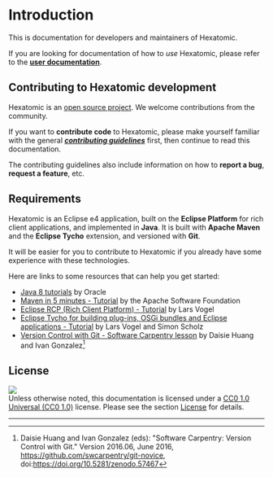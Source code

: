 # Introduction

This is documentation for developers and maintainers of Hexatomic.

If you are looking for documentation of how to *use* Hexatomic, 
please refer to the [**user documentation**](../user/).

## Contributing to Hexatomic development

Hexatomic is an [open source project](https://github.com/hexatomic/hexatomic/tree/master/LICENSE). 
We welcome contributions from the community.

If you want to **contribute code** to Hexatomic, please make yourself familiar with the general [***contributing guidelines***](https://github.com/hexatomic/hexatomic/tree/master/CONTRIBUTING.md) first, then continue to read this documentation.

The contributing guidelines also include information on how to **report a bug**, **request a feature**, etc.

## Requirements

Hexatomic is an Eclipse e4 application, built on the **Eclipse Platform** for rich client applications, and implemented in **Java**.
It is built with **Apache Maven** and the **Eclipse Tycho** extension, and versioned with **Git**.

It will be easier for you to contribute to Hexatomic if you already have some experience with these technologies.

Here are links to some resources that can help you get started:

- [Java 8 tutorials](http://web.archive.org/web/20190815125800/https://docs.oracle.com/javase/tutorial/) by Oracle
- [Maven in 5 minutes - Tutorial](http://web.archive.org/web/20190815125723/https://maven.apache.org/guides/getting-started/maven-in-five-minutes.html) by the Apache Software Foundation
- [Eclipse RCP (Rich Client Platform) - Tutorial](http://web.archive.org/web/20190807184652/https://www.vogella.com/tutorials/EclipseRCP/article.html) by Lars Vogel
- [Eclipse Tycho for building plug-ins, OSGi bundles and Eclipse applications - Tutorial](http://web.archive.org/web/20190801113418/https://www.vogella.com/tutorials/EclipseTycho/article.html) by 
Lars Vogel and Simon Scholz
- [Version Control with Git - Software Carpentry lesson](https://swcarpentry.github.io/git-novice/) by Daisie Huang and Ivan Gonzalez[^git-cite]

## License 

![](https://img.shields.io/badge/CC0-1.0%20Universal-yellowgreen?logo=creative-commons)  
Unless otherwise noted, this documentation is licensed under a [CC0 1.0 Universal (CC0 1.0)](https://creativecommons.org/publicdomain/zero/1.0/legalcode) license. Please see the section [License](./LICENSE.md) for details.

---

[^git-cite]: Daisie Huang and Ivan Gonzalez (eds): "Software Carpentry: Version Control with Git." Version 2016.06, June 2016, <https://github.com/swcarpentry/git-novice>, doi:<https://doi.org/10.5281/zenodo.57467>